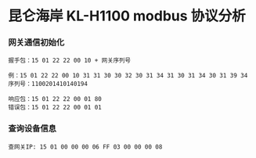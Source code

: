 # 昆仑海岸 KL-H1100 modbus 协议分析

### 网关通信初始化

	握手包：15 01 22 22 00 10 + 网关序列号

	例：15 01 22 22 00 10 31 31 30 30 32 30 31 34 31 30 31 34 30 31 39 34
	序列号：1100201410140194

	响应包：15 01 22 22 00 01 80
	错误包：15 01 22 22 00 01 01
	

### 查询设备信息
	
	查网关IP: 15 01 00 00 00 06 FF 03 00 00 00 08
